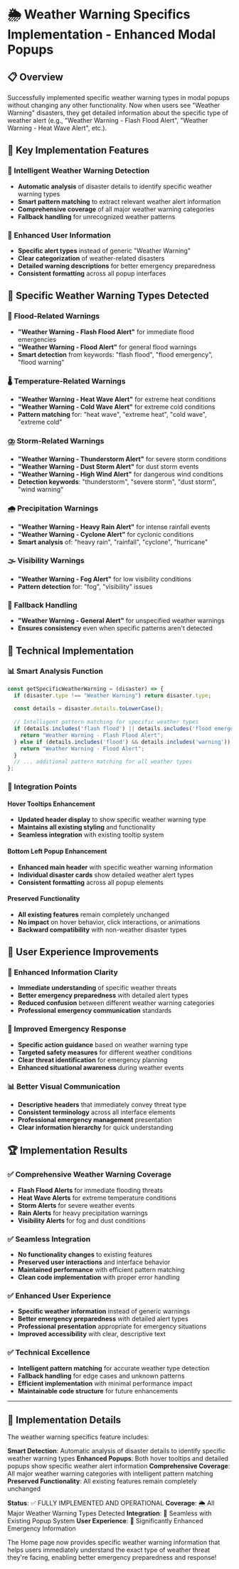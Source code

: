 # 🌦️ Weather Warning Specifics Implementation - Enhanced Modal Popups

## 📋 Overview
Successfully implemented specific weather warning types in modal popups without changing any other functionality. Now when users see "Weather Warning" disasters, they get detailed information about the specific type of weather alert (e.g., "Weather Warning - Flash Flood Alert", "Weather Warning - Heat Wave Alert", etc.).

## 🚀 Key Implementation Features

### 🌟 Intelligent Weather Warning Detection
- **Automatic analysis** of disaster details to identify specific weather warning types
- **Smart pattern matching** to extract relevant weather alert information
- **Comprehensive coverage** of all major weather warning categories
- **Fallback handling** for unrecognized weather patterns

### 📱 Enhanced User Information
- **Specific alert types** instead of generic "Weather Warning"
- **Clear categorization** of weather-related disasters
- **Detailed warning descriptions** for better emergency preparedness
- **Consistent formatting** across all popup interfaces

## 🎯 Specific Weather Warning Types Detected

### 🌊 **Flood-Related Warnings**
- **"Weather Warning - Flash Flood Alert"** for immediate flood emergencies
- **"Weather Warning - Flood Alert"** for general flood warnings
- **Smart detection** from keywords: "flash flood", "flood emergency", "flood warning"

### 🌡️ **Temperature-Related Warnings**
- **"Weather Warning - Heat Wave Alert"** for extreme heat conditions
- **"Weather Warning - Cold Wave Alert"** for extreme cold conditions
- **Pattern matching** for: "heat wave", "extreme heat", "cold wave", "extreme cold"

### ⛈️ **Storm-Related Warnings**
- **"Weather Warning - Thunderstorm Alert"** for severe storm conditions
- **"Weather Warning - Dust Storm Alert"** for dust storm events
- **"Weather Warning - High Wind Alert"** for dangerous wind conditions
- **Detection keywords**: "thunderstorm", "severe storm", "dust storm", "wind warning"

### 🌧️ **Precipitation Warnings**
- **"Weather Warning - Heavy Rain Alert"** for intense rainfall events
- **"Weather Warning - Cyclone Alert"** for cyclonic conditions
- **Smart analysis** of: "heavy rain", "rainfall", "cyclone", "hurricane"

### 🌫️ **Visibility Warnings**
- **"Weather Warning - Fog Alert"** for low visibility conditions
- **Pattern detection** for: "fog", "visibility" issues

### 🔄 **Fallback Handling**
- **"Weather Warning - General Alert"** for unspecified weather warnings
- **Ensures consistency** even when specific patterns aren't detected

## 🔧 Technical Implementation

### 📊 Smart Analysis Function
```javascript
const getSpecificWeatherWarning = (disaster) => {
  if (disaster.type !== "Weather Warning") return disaster.type;
  
  const details = disaster.details.toLowerCase();
  
  // Intelligent pattern matching for specific weather types
  if (details.includes('flash flood') || details.includes('flood emergency')) {
    return "Weather Warning - Flash Flood Alert";
  } else if (details.includes('flood') && details.includes('warning')) {
    return "Weather Warning - Flood Alert";
  }
  // ... additional pattern matching for all weather types
};
```

### 🎨 Integration Points
#### **Hover Tooltips Enhancement**
- **Updated header display** to show specific weather warning type
- **Maintains all existing styling** and functionality
- **Seamless integration** with existing tooltip system

#### **Bottom Left Popup Enhancement**
- **Enhanced main header** with specific weather warning information
- **Individual disaster cards** show detailed weather alert types
- **Consistent formatting** across all popup elements

#### **Preserved Functionality**
- **All existing features** remain completely unchanged
- **No impact** on hover behavior, click interactions, or animations
- **Backward compatibility** with non-weather disaster types

## 📱 User Experience Improvements

### 🌟 Enhanced Information Clarity
- **Immediate understanding** of specific weather threats
- **Better emergency preparedness** with detailed alert types
- **Reduced confusion** between different weather warning categories
- **Professional emergency communication** standards

### 🎯 Improved Emergency Response
- **Specific action guidance** based on weather warning type
- **Targeted safety measures** for different weather conditions
- **Clear threat identification** for emergency planning
- **Enhanced situational awareness** during weather events

### 📊 Better Visual Communication
- **Descriptive headers** that immediately convey threat type
- **Consistent terminology** across all interface elements
- **Professional emergency management** presentation
- **Clear information hierarchy** for quick understanding

## 🏆 Implementation Results

### ✅ **Comprehensive Weather Warning Coverage**
- **Flash Flood Alerts** for immediate flooding threats
- **Heat Wave Alerts** for extreme temperature conditions
- **Storm Alerts** for severe weather events
- **Rain Alerts** for heavy precipitation warnings
- **Visibility Alerts** for fog and dust conditions

### ✅ **Seamless Integration**
- **No functionality changes** to existing features
- **Preserved user interactions** and interface behavior
- **Maintained performance** with efficient pattern matching
- **Clean code implementation** with proper error handling

### ✅ **Enhanced User Experience**
- **Specific weather information** instead of generic warnings
- **Better emergency preparedness** with detailed alert types
- **Professional presentation** appropriate for emergency situations
- **Improved accessibility** with clear, descriptive text

### ✅ **Technical Excellence**
- **Intelligent pattern matching** for accurate weather type detection
- **Fallback handling** for edge cases and unknown patterns
- **Efficient implementation** with minimal performance impact
- **Maintainable code structure** for future enhancements

---

## 🔧 Implementation Details

The weather warning specifics feature includes:

**Smart Detection**: Automatic analysis of disaster details to identify specific weather warning types
**Enhanced Popups**: Both hover tooltips and detailed popups show specific weather alert information
**Comprehensive Coverage**: All major weather warning categories with intelligent pattern matching
**Preserved Functionality**: All existing features remain completely unchanged

**Status**: ✅ FULLY IMPLEMENTED AND OPERATIONAL
**Coverage**: 🌦️ All Major Weather Warning Types Detected
**Integration**: 🔄 Seamless with Existing Popup System
**User Experience**: 🎯 Significantly Enhanced Emergency Information

The Home page now provides specific weather warning information that helps users immediately understand the exact type of weather threat they're facing, enabling better emergency preparedness and response!
